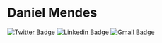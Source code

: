 # Daniel Mendes 


[![Twitter Badge](https://img.shields.io/badge/-@daniimendes22-blue?style=flat-square&labelColor=blue&logo=twitter&logoColor=white&link=https://twitter.com/dnxdotdev)](https://twitter.com/dnxdotdev) 
[![Linkedin Badge](https://img.shields.io/badge/-Daniel%20Mendes-blue?style=flat-square&logo=Linkedin&logoColor=white&link=https://www.linkedin.com/in/nunodanielmendes/)](https://www.linkedin.com/in/nunodanielmendes/) 
[![Gmail Badge](https://img.shields.io/badge/-nunodanielmendes22@gmail.com-blue?style=flat-square&logo=Gmail&logoColor=white&link=mailto:nunodanielmendes22@gmail.com)](mailto:nunodanielmendes22@gmail.com)
